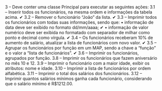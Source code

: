 3 – Deve conter uma classe Principal para executar as seguintes ações:
3.1 – Inserir todos os funcionários, na mesma ordem e informações da tabela acima. ✔
3.2 – Remover o funcionário “João” da lista. ✔
3.3 – Imprimir todos os funcionários com todas suas informações, sendo que:
• informação de data deve ser exibido no formato dd/mm/aaaa; ✔
• informação de valor numérico deve ser exibida no formatado com separador de 
milhar como ponto e decimal como vírgula. ✔
3.4 – Os funcionários receberam 10% de aumento de salário, atualizar a 
lista de funcionários com novo valor. ✔
3.5 – Agrupar os funcionários por função em um MAP, sendo a chave a “função” e 
o valor a “lista de funcionários”. ✔
3.6 – Imprimir os funcionários, agrupados por função.
3.8 – Imprimir os funcionários que fazem aniversário no mês 10 e 12.
3.9 – Imprimir o funcionário com a maior idade, exibir os atributos: nome e idade.
3.10 – Imprimir a lista de funcionários por ordem alfabética.
3.11 – Imprimir o total dos salários dos funcionários.
3.12 – Imprimir quantos salários mínimos ganha cada funcionário, 
considerando que o salário mínimo é R$1212.00.